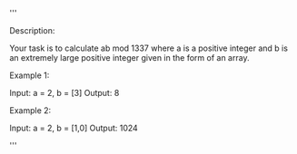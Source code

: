 '''

Description:

Your task is to calculate ab mod 1337 where a is a positive integer and b is an extremely large positive integer given in the form of an array.

Example 1:

Input: a = 2, b = [3]
Output: 8



Example 2:

Input: a = 2, b = [1,0]
Output: 1024

'''